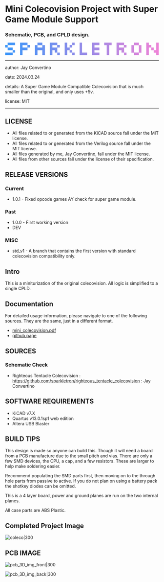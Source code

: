 # Mini Colecovision Project with Super Game Module Support
### Schematic, PCB, and CPLD design.

![image](docs/manual/img/SPARKLETRON.png)

---

  author: Jay Convertino

  date: 2024.03.24

  details: A Super Game Module Compatible Colecovision that is much smaller than the original, and only uses +5v.

  license: MIT

---

## LICENSE
  - All files related to or generated from the KiCAD source fall under the MIT license.
  - All files related to or generated from the Verilog source fall under the MIT license.
  - All files generated by me, Jay Convertino, fall under the MIT license.
  - All files from other sources fall under the license of their specification.

## RELEASE VERSIONS
### Current
  - 1.0.1 - Fixed opcode games AY check for super game module.

### Past
  - 1.0.0 - First working version
  - DEV

### MISC
  - std_v1 - A branch that contains the first version with standard colecovision compatibility only.

## Intro
  This is a miniturization of the original colecovision. All logic is simplified to a single CPLD.

## Documentation
  For detailed usage information, please navigate to one of the following sources. They are the same, just in a different format.
  - [mini_colecovision.pdf](docs/manual/mini_colecovision.pdf)
  - [github page](https://sparkletron.github.io/mini_colecovision/)

## SOURCES
### Schematic Check
  - Righteous Tentacle Colecovision : https://github.com/sparkletron/righteous_tentacle_colecovision : Jay Convertino

## SOFTWARE REQUIREMENTS
  - KiCAD v7.X
  - Quartus v13.0.1sp1 web edition
  - Altera USB Blaster

## BUILD TIPS
  This design is made so anyone can build this. Though it will need a board from a PCB manufacture due to the small pitch and
  vias. There are only a few SMD devices, the CPU, a cap, and a few resistors. These are larger to help make soldering easier.

  Recommend populating the SMD parts first, then moving on to the through hole parts from passive to active. If you do not plan
  on using a battery pack the shotkey diodes can be omitted.

  This is a 4 layer board, power and ground planes are run on the two internal planes.

  All case parts are ABS Plastic.

## Completed Project Image

![coleco|300](img/case/PXL_20241008_020323802.jpg)

## PCB IMAGE

![pcb_3D_img_front|300](img/3D/coleco_original_front.jpg)

![pcb_3D_img_back|300](img/3D/coleco_original_back.jpg)
